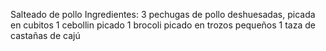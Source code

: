Salteado de pollo
Ingredientes:
 3 pechugas de pollo deshuesadas, picada en cubitos
 1 cebollin picado
 1 brocoli picado en trozos pequeños
 1 taza de castañas de cajú